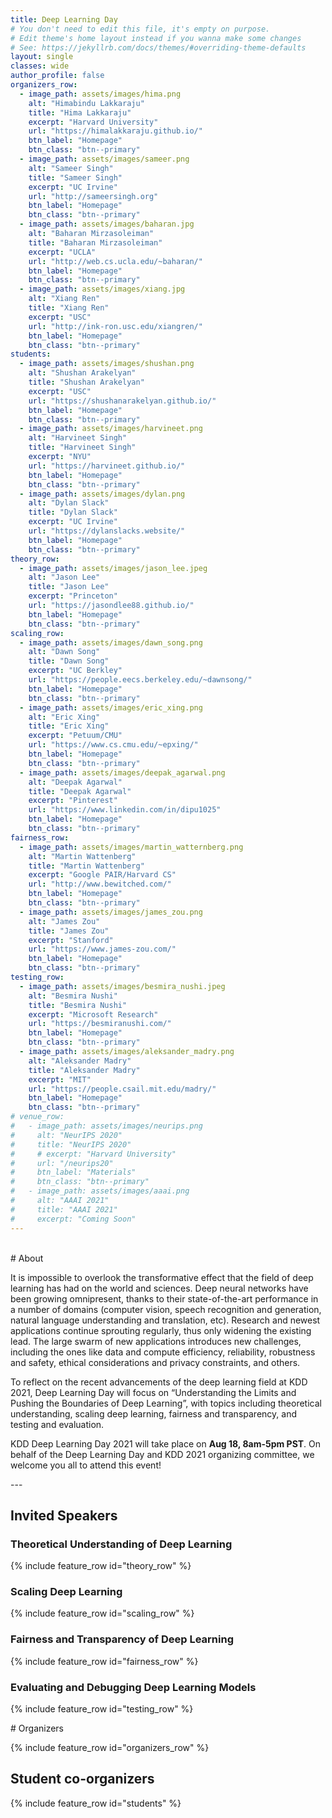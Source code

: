 ```yaml
---
title: Deep Learning Day
# You don't need to edit this file, it's empty on purpose.
# Edit theme's home layout instead if you wanna make some changes
# See: https://jekyllrb.com/docs/themes/#overriding-theme-defaults
layout: single
classes: wide
author_profile: false
organizers_row:
  - image_path: assets/images/hima.png
    alt: "Himabindu Lakkaraju"
    title: "Hima Lakkaraju"
    excerpt: "Harvard University"
    url: "https://himalakkaraju.github.io/"
    btn_label: "Homepage"
    btn_class: "btn--primary"
  - image_path: assets/images/sameer.png
    alt: "Sameer Singh"
    title: "Sameer Singh"
    excerpt: "UC Irvine"
    url: "http://sameersingh.org"
    btn_label: "Homepage"
    btn_class: "btn--primary"
  - image_path: assets/images/baharan.jpg
    alt: "Baharan Mirzasoleiman"
    title: "Baharan Mirzasoleiman"
    excerpt: "UCLA"
    url: "http://web.cs.ucla.edu/~baharan/"
    btn_label: "Homepage"
    btn_class: "btn--primary"
  - image_path: assets/images/xiang.jpg
    alt: "Xiang Ren"
    title: "Xiang Ren"
    excerpt: "USC"
    url: "http://ink-ron.usc.edu/xiangren/"
    btn_label: "Homepage"
    btn_class: "btn--primary"
students:
  - image_path: assets/images/shushan.png
    alt: "Shushan Arakelyan"
    title: "Shushan Arakelyan"
    excerpt: "USC"
    url: "https://shushanarakelyan.github.io/"
    btn_label: "Homepage"
    btn_class: "btn--primary"
  - image_path: assets/images/harvineet.png
    alt: "Harvineet Singh"
    title: "Harvineet Singh"
    excerpt: "NYU"
    url: "https://harvineet.github.io/"
    btn_label: "Homepage"
    btn_class: "btn--primary"
  - image_path: assets/images/dylan.png
    alt: "Dylan Slack"
    title: "Dylan Slack"
    excerpt: "UC Irvine"
    url: "https://dylanslacks.website/"
    btn_label: "Homepage"
    btn_class: "btn--primary"
theory_row:
  - image_path: assets/images/jason_lee.jpeg
    alt: "Jason Lee"
    title: "Jason Lee"
    excerpt: "Princeton"
    url: "https://jasondlee88.github.io/"
    btn_label: "Homepage"
    btn_class: "btn--primary"
scaling_row:
  - image_path: assets/images/dawn_song.png
    alt: "Dawn Song"
    title: "Dawn Song"
    excerpt: "UC Berkley"
    url: "https://people.eecs.berkeley.edu/~dawnsong/"
    btn_label: "Homepage"
    btn_class: "btn--primary"
  - image_path: assets/images/eric_xing.png
    alt: "Eric Xing"
    title: "Eric Xing"
    excerpt: "Petuum/CMU"
    url: "https://www.cs.cmu.edu/~epxing/"
    btn_label: "Homepage"
    btn_class: "btn--primary"
  - image_path: assets/images/deepak_agarwal.png
    alt: "Deepak Agarwal"
    title: "Deepak Agarwal"
    excerpt: "Pinterest"
    url: "https://www.linkedin.com/in/dipu1025"
    btn_label: "Homepage"
    btn_class: "btn--primary"
fairness_row:
  - image_path: assets/images/martin_watternberg.png
    alt: "Martin Wattenberg"
    title: "Martin Wattenberg"
    excerpt: "Google PAIR/Harvard CS"
    url: "http://www.bewitched.com/"
    btn_label: "Homepage"
    btn_class: "btn--primary"
  - image_path: assets/images/james_zou.png
    alt: "James Zou"
    title: "James Zou"
    excerpt: "Stanford"
    url: "https://www.james-zou.com/"
    btn_label: "Homepage"
    btn_class: "btn--primary"
testing_row:
  - image_path: assets/images/besmira_nushi.jpeg
    alt: "Besmira Nushi"
    title: "Besmira Nushi"
    excerpt: "Microsoft Research"
    url: "https://besmiranushi.com/"
    btn_label: "Homepage"
    btn_class: "btn--primary"
  - image_path: assets/images/aleksander_madry.png
    alt: "Aleksander Madry"
    title: "Aleksander Madry"
    excerpt: "MIT"
    url: "https://people.csail.mit.edu/madry/"
    btn_label: "Homepage"
    btn_class: "btn--primary"
# venue_row:
#   - image_path: assets/images/neurips.png
#     alt: "NeurIPS 2020"
#     title: "NeurIPS 2020"
#     # excerpt: "Harvard University"
#     url: "/neurips20"
#     btn_label: "Materials"
#     btn_class: "btn--primary"
#   - image_path: assets/images/aaai.png
#     alt: "AAAI 2021"
#     title: "AAAI 2021"
#     excerpt: "Coming Soon"
---
```

<br/>
# About

It is impossible to overlook the transformative effect that the field of deep learning has had on the world and sciences. Deep neural networks have been growing omnipresent, thanks to their state-of-the-art performance in a number of domains (computer vision, speech recognition and generation, natural language understanding and translation, etc). Research and newest applications continue sprouting regularly, thus only widening the existing lead. The large swarm of new applications introduces new challenges, including the ones like data and compute efficiency, reliability, robustness and safety, ethical considerations and privacy constraints, and others. 

To reflect on the recent advancements of the deep learning field at KDD 2021, Deep Learning Day will focus on “Understanding the Limits and Pushing the Boundaries of Deep Learning”, with topics including theoretical understanding, scaling deep learning, fairness and transparency, and testing and evaluation.

KDD Deep Learning Day 2021 will take place on **Aug 18, 8am-5pm PST**. On behalf of the Deep Learning Day and KDD 2021 organizing committee, we welcome you all to attend this event!


<!-- #Call

We plan to solicit short paper submissions for “deep learning critique” from the community, which aims to better understand and to improve all stages of the research process in deep learning. Accepted papers will be given a 15-min slot for contributed talk on the DL day. We invite you to refer to an earlier effort to register trends and debates, analyze bad practices and inventorize open problems at “Critiquing and Correcting Trends in Machine Learning 2018” Workshop: https://ml-critique-correct.github.io/.
 -->


<section class="speakers" markdown="1">
---

# Invited Speakers

### Theoretical Understanding of Deep Learning

{% include feature_row id="theory_row" %}

### Scaling Deep Learning

{% include feature_row id="scaling_row" %}

### Fairness and Transparency of Deep Learning

{% include feature_row id="fairness_row" %}

### Evaluating and Debugging Deep Learning Models

{% include feature_row id="testing_row" %}

</section>

<section class="organizers" markdown="1">
# Organizers

{% include feature_row id="organizers_row" %}

## Student co-organizers

{% include feature_row id="students" %}

</section>

<!-- # Tutorials

{% include feature_row id="venue_row" %} -->

<!-- <h3 class="archive__subtitle">{{ site.data.ui-text[site.locale].recent_posts | default: "Recent Posts" }}</h3> -->

<!-- {% if paginator %}
  {% assign posts = paginator.posts %}
{% else %}
  {% assign posts = site.posts %}
{% endif %}

{% for post in posts %}
  {% include archive-single.html %}
{% endfor %}

{% include paginator.html %} -->
